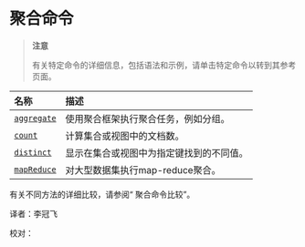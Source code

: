 # 聚合命令

> **注意**
>
> 有关特定命令的详细信息，包括语法和示例，请单击特定命令以转到其参考页面。

| 名称 | 描述 |
| :--- | :--- |
| [`aggregate`](aggregation-commands.md) | 使用聚合框架执行聚合任务，例如分组。 |
| [`count`](aggregation-commands.md) | 计算集合或视图中的文档数。 |
| [`distinct`](aggregation-commands.md) | 显示在集合或视图中为指定键找到的不同值。 |
| [`mapReduce`](aggregation-commands.md) | 对大型数据集执行map-reduce聚合。 |

有关不同方法的详细比较，请参阅“ 聚合命令比较”。

译者：李冠飞

校对：

